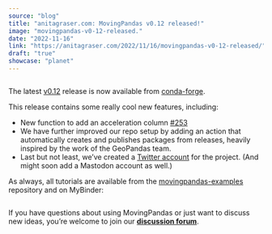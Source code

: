 ```yaml
---
source: "blog"
title: "anitagraser.com: MovingPandas v0.12 released!"
image: "movingpandas-v0-12-released."
date: "2022-11-16"
link: "https://anitagraser.com/2022/11/16/movingpandas-v0-12-released/"
draft: "true"
showcase: "planet"
---
```


<div class="wp-block-image">
<figure class="alignright"><img data-attachment-id="7259" data-permalink="https://anitagraser.com/movingpandas/logo/" data-orig-file="https://underdark.files.wordpress.com/2020/06/logo.png" data-orig-size="1881,1256" data-comments-opened="1" data-image-meta="{&quot;aperture&quot;:&quot;0&quot;,&quot;credit&quot;:&quot;&quot;,&quot;camera&quot;:&quot;&quot;,&quot;caption&quot;:&quot;&quot;,&quot;created_timestamp&quot;:&quot;0&quot;,&quot;copyright&quot;:&quot;&quot;,&quot;focal_length&quot;:&quot;0&quot;,&quot;iso&quot;:&quot;0&quot;,&quot;shutter_speed&quot;:&quot;0&quot;,&quot;title&quot;:&quot;&quot;,&quot;orientation&quot;:&quot;0&quot;}" data-image-title="logo" data-image-description="" data-image-caption="" data-medium-file="https://underdark.files.wordpress.com/2020/06/logo.png?w=300" data-large-file="https://underdark.files.wordpress.com/2020/06/logo.png?w=545" src="https://underdark.files.wordpress.com/2020/06/logo.png?w=150" alt="" class="wp-image-7259" srcset="https://underdark.files.wordpress.com/2020/06/logo.png?w=150 150w, https://underdark.files.wordpress.com/2020/06/logo.png?w=300 300w" sizes="(max-width: 150px) 100vw, 150px" /></figure></div>


<p>The latest <a href="https://github.com/anitagraser/movingpandas/releases/tag/v0.12">v0.12</a> release is now available from <a href="https://anaconda.org/conda-forge/movingpandas">conda-forge</a>.</p>



<p>This release contains some really cool new features, including:</p>



<ul>
<li>New function to add an acceleration column  <a href="https://github.com/anitagraser/movingpandas/issues/253">#253</a></li>



<li>We have further improved our repo setup by adding an action that automatically creates and publishes packages from releases, heavily inspired by the work of the GeoPandas team.</li>



<li>Last but not least, we&#8217;ve created a <a href="https://twitter.com/MovingPandasOrg">Twitter account</a> for the project. (And might soon add a Mastodon account as well.) </li>
</ul>



<p>As always, all tutorials are available from the <a href="https://github.com/anitagraser/movingpandas-examples">movingpandas-examples</a> repository and on MyBinder:</p>


<div class="wp-block-image">
<figure class="aligncenter"><a href="https://mybinder.org/v2/gh/anitagraser/movingpandas-examples/main"><img data-attachment-id="7159" data-permalink="https://anitagraser.com/2020/03/21/movingpandas-v0-3-released/binder/" data-orig-file="https://underdark.files.wordpress.com/2020/03/binder.png" data-orig-size="109,20" data-comments-opened="1" data-image-meta="{&quot;aperture&quot;:&quot;0&quot;,&quot;credit&quot;:&quot;&quot;,&quot;camera&quot;:&quot;&quot;,&quot;caption&quot;:&quot;&quot;,&quot;created_timestamp&quot;:&quot;0&quot;,&quot;copyright&quot;:&quot;&quot;,&quot;focal_length&quot;:&quot;0&quot;,&quot;iso&quot;:&quot;0&quot;,&quot;shutter_speed&quot;:&quot;0&quot;,&quot;title&quot;:&quot;&quot;,&quot;orientation&quot;:&quot;0&quot;}" data-image-title="binder" data-image-description="" data-image-caption="" data-medium-file="https://underdark.files.wordpress.com/2020/03/binder.png?w=109" data-large-file="https://underdark.files.wordpress.com/2020/03/binder.png?w=109" src="https://underdark.files.wordpress.com/2020/03/binder.png?w=545" alt="" class="wp-image-7159" /></a></figure></div>


<p>If you have questions about using MovingPandas or just want to discuss new ideas, you&#8217;re welcome to join our <a href="https://github.com/anitagraser/movingpandas/discussions"><strong>discussion forum</strong></a>.</p>



<p></p>
